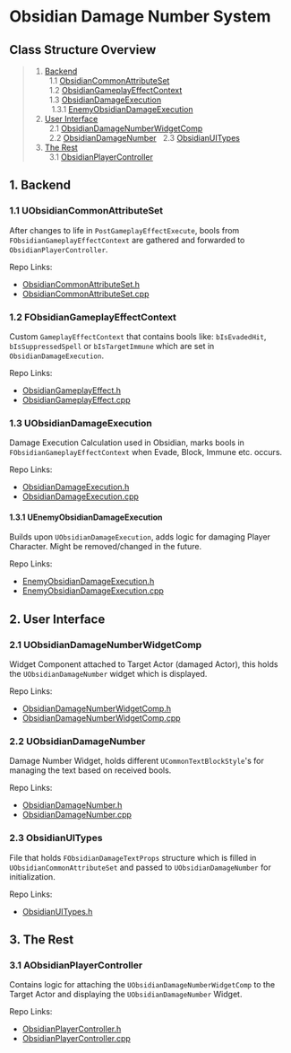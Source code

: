 # Obsidian Damage Number System

<a name="table-of-contents"></a>
## Class Structure Overview

> 1. [Backend](#backend) \
> &nbsp; 1.1 [ObsidianCommonAttributeSet](#ocommonattributeset) \
> &nbsp; 1.2 [ObsidianGameplayEffectContext](#ogameplayeffectcontext) \
> &nbsp; 1.3 [ObsidianDamageExecution](#odamageexec) \
> &nbsp;&nbsp; 1.3.1 [EnemyObsidianDamageExecution](#enemyobsidiandamageexec)
> 2. [User Interface](#ui) \
> &nbsp; 2.1 [ObsidianDamageNumberWidgetComp](#odamagenumberwidgetcomp) \
> &nbsp; 2.2 [ObsidianDamageNumber](#odamagenumber)
> &nbsp; 2.3 [ObsidianUITypes](#uitypes)
> 3. [The Rest](#rest) \
> &nbsp; 3.1 [ObsidianPlayerController](#obsidianpc) 

<a name="backend"></a>
## 1. Backend

<a name="ocommonattributeset"></a>
### 1.1 UObsidianCommonAttributeSet

After changes to life in ```PostGameplayEffectExecute```, bools from ```FObsidianGameplayEffectContext``` are gathered and forwarded to ```ObsidianPlayerController```.

Repo Links:
- [ObsidianCommonAttributeSet.h](https://github.com/intrxx/Obsidian/blob/main/Source/Obsidian/Public/AbilitySystem/Attributes/ObsidianCommonAttributeSet.h)
- [ObsidianCommonAttributeSet.cpp](https://github.com/intrxx/Obsidian/blob/main/Source/Obsidian/Private/AbilitySystem/Attributes/ObsidianCommonAttributeSet.cpp)

<a name="ogameplayeffectcontext"></a>
### 1.2 FObsidianGameplayEffectContext

Custom ```GameplayEffectContext``` that contains bools like: ```bIsEvadedHit```, ```bIsSuppressedSpell``` or ```bIsTargetImmune``` which are set in ```ObsidianDamageExecution```.

Repo Links:
- [ObsidianGameplayEffect.h](https://github.com/intrxx/Obsidian/blob/main/Source/Obsidian/Public/AbilitySystem/ObsidianGameplayEffect.h)
- [ObsidianGameplayEffect.cpp](https://github.com/intrxx/Obsidian/blob/main/Source/Obsidian/Private/AbilitySystem/ObsidianGameplayEffect.cpp)

<a name="odamageexec"></a>
### 1.3 UObsidianDamageExecution

Damage Execution Calculation used in Obsidian, marks bools in ```FObsidianGameplayEffectContext``` when Evade, Block, Immune etc. occurs.

Repo Links:
- [ObsidianDamageExecution.h](https://github.com/intrxx/Obsidian/blob/main/Source/Obsidian/Public/AbilitySystem/Executions/ObsidianDamageExecution.h)
- [ObsidianDamageExecution.cpp](https://github.com/intrxx/Obsidian/blob/main/Source/Obsidian/Private/AbilitySystem/Executions/ObsidianDamageExecution.cpp)

<a name="enemyobsidiandamageexec"></a>
#### 1.3.1 UEnemyObsidianDamageExecution

Builds upon ```UObsidianDamageExecution```, adds logic for damaging Player Character. Might be removed/changed in the future.

Repo Links:
- [EnemyObsidianDamageExecution.h](https://github.com/intrxx/Obsidian/blob/main/Source/Obsidian/Public/AbilitySystem/Executions/EnemyObsidianDamageExecution.h)
- [EnemyObsidianDamageExecution.cpp](https://github.com/intrxx/Obsidian/blob/main/Source/Obsidian/Private/AbilitySystem/Executions/EnemyObsidianDamageExecution.cpp)

<a name="ui"></a>
## 2. User Interface

<a name="odamagenumberwidgetcomp"></a>
### 2.1 UObsidianDamageNumberWidgetComp

Widget Component attached to Target Actor (damaged Actor), this holds the ```UObsidianDamageNumber``` widget which is displayed.

Repo Links:
- [ObsidianDamageNumberWidgetComp.h](https://github.com/intrxx/Obsidian/blob/main/Source/Obsidian/Public/UI/DamageNumbers/ObsidianDamageNumberWidgetComp.h)
- [ObsidianDamageNumberWidgetComp.cpp](https://github.com/intrxx/Obsidian/blob/main/Source/Obsidian/Private/UI/DamageNumbers/ObsidianDamageNumberWidgetComp.cpp)

<a name="odamagenumber"></a>
### 2.2 UObsidianDamageNumber

Damage Number Widget, holds different ```UCommonTextBlockStyle```'s for managing the text based on received bools.

Repo Links:
- [ObsidianDamageNumber.h](https://github.com/intrxx/Obsidian/blob/main/Source/Obsidian/Public/UI/DamageNumbers/ObsidianDamageNumber.h)
- [ObsidianDamageNumber.cpp](https://github.com/intrxx/Obsidian/blob/main/Source/Obsidian/Private/UI/DamageNumbers/ObsidianDamageNumber.cpp)

<a name="uitypes"></a>
### 2.3 ObsidianUITypes

File that holds ```FObsidianDamageTextProps``` structure which is filled in ```UObsidianCommonAttributeSet``` and passed to ```UObsidianDamageNumber``` for initialization.

Repo Links:
- [ObsidianUITypes.h](https://github.com/intrxx/Obsidian/blob/main/Source/Obsidian/Public/ObsidianTypes/ObsidianUITypes.h)

<a name="rest"></a>
## 3. The Rest

<a name="obsidianpc"></a>
### 3.1 AObsidianPlayerController

Contains logic for attaching the ```UObsidianDamageNumberWidgetComp``` to the Target Actor and displaying the ```UObsidianDamageNumber``` Widget.

Repo Links:
- [ObsidianPlayerController.h](https://github.com/intrxx/Obsidian/blob/main/Source/Obsidian/Public/Characters/Player/ObsidianPlayerController.h)
- [ObsidianPlayerController.cpp](https://github.com/intrxx/Obsidian/blob/main/Source/Obsidian/Private/Characters/Player/ObsidianPlayerController.cpp)
